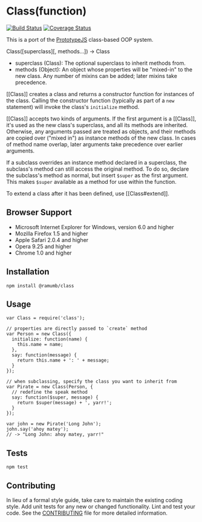 Class(function)
========================================

[![Build Status](https://travis-ci.org/ramumb/class.svg?branch=master)](https://travis-ci.org/ramumb/class)
[![Coverage Status](https://coveralls.io/repos/github/ramumb/class/badge.svg?branch=master)](https://coveralls.io/github/ramumb/class?branch=master)

This is a port of the [PrototypeJS](http://prototypejs.org/) class-based OOP system.

Class([superclass][, methods...]) -> Class
  - superclass (Class): The optional superclass to inherit methods from.
  - methods (Object): An object whose properties will be "mixed-in" to the
    new class. Any number of mixins can be added; later mixins take precedence.

[[Class]] creates a class and returns a constructor function for
instances of the class. Calling the constructor function (typically as
part of a `new` statement) will invoke the class's `initialize` method.

[[Class]] accepts two kinds of arguments. If the first argument is a [[Class]],
it's used as the new class's superclass, and all its methods are inherited.
Otherwise, any arguments passed are treated as objects, and their methods are
copied over ("mixed in") as instance methods of the new class. In cases of
method name overlap, later arguments take precedence over earlier arguments.

If a subclass overrides an instance method declared in a superclass, the
subclass's method can still access the original method. To do so, declare
the subclass's method as normal, but insert `$super` as the first argument.
This makes `$super` available as a method for use within the function.

To extend a class after it has been defined, use [[Class#extend]].

## Browser Support

  * Microsoft Internet Explorer for Windows, version 6.0 and higher
  * Mozilla Firefox 1.5 and higher
  * Apple Safari 2.0.4 and higher
  * Opera 9.25 and higher
  * Chrome 1.0 and higher

## Installation

  `npm install @ramumb/class`

## Usage

    var Class = require('class');

    // properties are directly passed to `create` method
    var Person = new Class({
      initialize: function(name) {
        this.name = name;
      },
      say: function(message) {
        return this.name + ': ' + message;
      }
    });
        
    // when subclassing, specify the class you want to inherit from
    var Pirate = new Class(Person, {
      // redefine the speak method
      say: function($super, message) {
        return $super(message) + ', yarr!';
      }
    });
        
    var john = new Pirate('Long John');
    john.say('ahoy matey');
    // -> "Long John: ahoy matey, yarr!"

## Tests

  `npm test`

## Contributing

In lieu of a formal style guide, take care to maintain the existing coding
style. Add unit tests for any new or changed functionality. Lint and test your
code.  See the [CONTRIBUTING](CONTRIBUTING.md) file for more detailed information.
